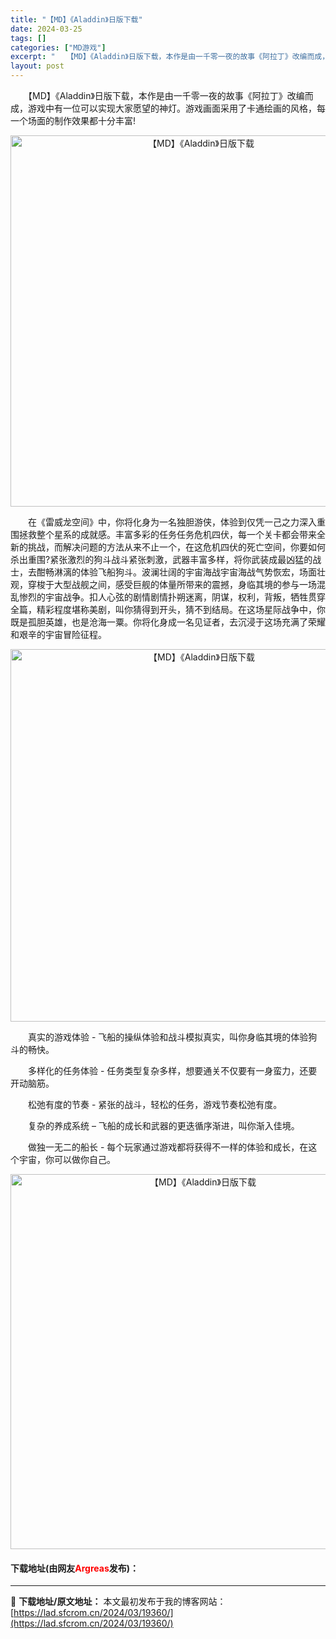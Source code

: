 ```yaml
---
title: "【MD】《Aladdin》日版下载"
date: 2024-03-25
tags: []
categories: ["MD游戏"]
excerpt: "　　【MD】《Aladdin》日版下载，本作是由一千零一夜的故事《阿拉丁》改编而成，游戏中有一位可以实现大家愿望的神灯。游戏画面采用了卡通绘画的风格，每一个场面的制作效果都十分丰富! 　　在《雷威龙空间》中，你将化身为一名独胆游侠，体验到仅凭一己之力深入重围拯救整个星系的成就感。丰富多彩的任务任务危&hellip;"
layout: post
---
```


 <p>　　【MD】《Aladdin》日版下载，本作是由一千零一夜的故事《阿拉丁》改编而成，游戏中有一位可以实现大家愿望的神灯。游戏画面采用了卡通绘画的风格，每一个场面的制作效果都十分丰富!</p> <p align="center"><img align="" border="0" src="https://lad.sfcrom.cn/wp-content/uploads/2024/03/20240325_6601059d99baa.png" width="594" alt="【MD】《Aladdin》日版下载" /></p> <p>　　在《雷威龙空间》中，你将化身为一名独胆游侠，体验到仅凭一己之力深入重围拯救整个星系的成就感。丰富多彩的任务任务危机四伏，每一个关卡都会带来全新的挑战，而解决问题的方法从来不止一个，在这危机四伏的死亡空间，你要如何杀出重围?紧张激烈的狗斗战斗紧张刺激，武器丰富多样，将你武装成最凶猛的战士，去酣畅淋漓的体验飞船狗斗。波澜壮阔的宇宙海战宇宙海战气势恢宏，场面壮观，穿梭于大型战舰之间，感受巨舰的体量所带来的震撼，身临其境的参与一场混乱惨烈的宇宙战争。扣人心弦的剧情剧情扑朔迷离，阴谋，权利，背叛，牺牲贯穿全篇，精彩程度堪称美剧，叫你猜得到开头，猜不到结局。在这场星际战争中，你既是孤胆英雄，也是沧海一粟。你将化身成一名见证者，去沉浸于这场充满了荣耀和艰辛的宇宙冒险征程。</p> <p align="center"><img align="" border="0" src="https://lad.sfcrom.cn/wp-content/uploads/2024/03/20240325_6601059e44e43.png" width="596" alt="【MD】《Aladdin》日版下载" /></p> <p>　　真实的游戏体验 - 飞船的操纵体验和战斗模拟真实，叫你身临其境的体验狗斗的畅快。</p> <p>　　多样化的任务体验 - 任务类型复杂多样，想要通关不仅要有一身蛮力，还要开动脑筋。</p> <p>　　松弛有度的节奏 - 紧张的战斗，轻松的任务，游戏节奏松弛有度。</p> <p>　　复杂的养成系统 &ndash; 飞船的成长和武器的更迭循序渐进，叫你渐入佳境。</p> <p>　　做独一无二的船长 - 每个玩家通过游戏都将获得不一样的体验和成长，在这个宇宙，你可以做你自己。</p> <p align="center"><img align="" border="0" src="https://lad.sfcrom.cn/wp-content/uploads/2024/03/20240325_6601059edd0b2.png" width="600" alt="【MD】《Aladdin》日版下载" /></p> <p><h4>下载地址(由网友<font color="red">Argreas</font>发布)：</h4></p> 

---
📖 **下载地址/原文地址：** 本文最初发布于我的博客网站：[https://lad.sfcrom.cn/2024/03/19360/](https://lad.sfcrom.cn/2024/03/19360/)
